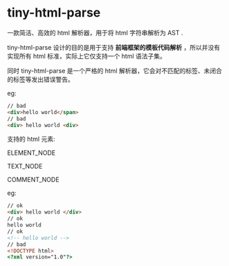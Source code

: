 # tiny-html-parse

一款简洁、高效的 html 解析器，用于将 html 字符串解析为 AST .

tiny-html-parse 设计的目的是用于支持 **前端框架的模板代码解析** ，所以并没有实现所有 html 标准，实际上它仅支持一个 html 语法子集。

同时 tiny-html-parse 是一个严格的 html 解析器，它会对不匹配的标签、未闭合的标签等发出错误警告。

eg:

```html
// bad
<div>hello world</span>
// bad
<div> hello world <div>
```



支持的 html 元素:

ELEMENT_NODE

TEXT_NODE

COMMENT_NODE

eg:

```html
// ok
<div> hello world </div>
// ok
hello world
// ok
<!-- hello world -->
// bad
<!DOCTYPE html>
<?xml version="1.0"?>
```
